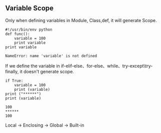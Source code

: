 ## Variable  Scope

Only when defining variables in Module, Class,def, it will generate Scope.

```
#!/usr/bin/env python
def func():
    variable = 100
    print variable
print variable
```

```
NameError: name 'variable' is not defined
```

If we define the variable in if-elif-else、for-else、while、try-except\try-finally, it doesn't generate scope.

```
if True:
    variable = 100
    print (variable)
print ("******")
print (variable)
```

```
100
******
100
```

Local -&gt; Enclosing -&gt; Global -&gt; Built-in

